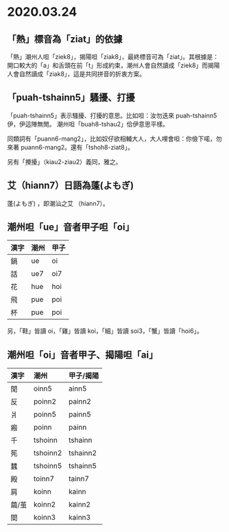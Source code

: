 # 2020.03.24

## 「熱」標音為「ziat」的依據

「熱」潮州人呾「ziek8」，揭陽呾「ziak8」，最終標音可為「ziat」。其根據是：開口較大的「a」和舌頭在前「t」形成約束，潮州人會自然讀成「ziek8」而揭陽人會自然讀成「ziak8」，這是共同拼音的折衷方案。

## 「puah-tshainn5」騷擾、打擾

「puah-tshainn5」表示騷擾、打擾的意思。比如呾：汝勿迭來 puah-tshainn5 伊，伊這陣無閒。 潮州呾「buah8-tshau2」佮伊意思平樣。

同類詞有「puann6-mang2」，比如奴仔欲相輔大人，大人哩會呾：你儉下喏，勿來著 puann6-mang2。還有「tshoh8-ziat8」。

另有「攪擾」（kiau2-ziau2）義同，雅之。

## 艾（hiann7）日語為蓬\(よもぎ\) 

蓬\(よもぎ\) ，即潮汕之艾 （hiann7）。

## 潮州呾「ue」音者甲子呾「oi」

| 漢字 | 潮州 | 甲子 |
| :--- | :--- | :--- |
| 鍋 | ue | oi |
| 話 | ue7 | oi7 |
| 花 | hue | hoi |
| 飛 | pue | poi |
| 杯 | pue | poi |

另，「鞋」皆讀 oi，「雞」皆讀 koi，「細」皆讀 soi3，「蟹」皆讀「hoi6」。

## 潮州呾「oi」音者甲子、揭陽呾「ai」

| 漢字 | 潮州 | 甲子/揭陽 |
| :--- | :--- | :--- |
| 閒 | oinn5 | ainn5 |
| 反 | poinn2 | painn2 |
| 爿 | poinn5 | painn5 |
| 瘢 | poinn | painn |
| 千 | tshoinn | tshainn |
| 筅 | tshoinn2 | tshainn2 |
| 蠶 | tshoinn5 | tshainn5 |
| 殿 | toinn7 | tainn7 |
| 肩 | koinn | kainn |
| 繭/茧 | koinn2 | kainn2 |
| 間 | koinn3 | kainn3 |

